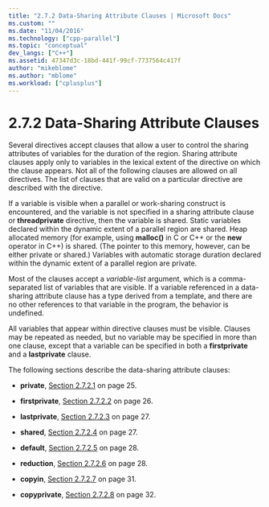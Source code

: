 ```yaml
---
title: "2.7.2 Data-Sharing Attribute Clauses | Microsoft Docs"
ms.custom: ""
ms.date: "11/04/2016"
ms.technology: ["cpp-parallel"]
ms.topic: "conceptual"
dev_langs: ["C++"]
ms.assetid: 47347d3c-18bd-441f-99cf-7737564c417f
author: "mikeblome"
ms.author: "mblome"
ms.workload: ["cplusplus"]
---
```

# 2.7.2 Data-Sharing Attribute Clauses

Several directives accept clauses that allow a user to control the sharing attributes of variables for the duration of the region. Sharing attribute clauses apply only to variables in the lexical extent of the directive on which the clause appears. Not all of the following clauses are allowed on all directives. The list of clauses that are valid on a particular directive are described with the directive.

If a variable is visible when a parallel or work-sharing construct is encountered, and the variable is not specified in a sharing attribute clause or **threadprivate** directive, then the variable is shared. Static variables declared within the dynamic extent of a parallel region are shared. Heap allocated memory (for example, using **malloc()** in C or C++ or the **new** operator in C++) is shared. (The pointer to this memory, however, can be either private or shared.) Variables with automatic storage duration declared within the dynamic extent of a parallel region are private.

Most of the clauses accept a *variable-list* argument, which is a comma-separated list of variables that are visible. If a variable referenced in a data-sharing attribute clause has a type derived from a template, and there are no other references to that variable in the program, the behavior is undefined.

All variables that appear within directive clauses must be visible. Clauses may be repeated as needed, but no variable may be specified in more than one clause, except that a variable can be specified in both a **firstprivate** and a **lastprivate** clause.

The following sections describe the data-sharing attribute clauses:

- **private**, [Section 2.7.2.1](../../parallel/openmp/2-7-2-1-private.md) on page 25.

- **firstprivate**, [Section 2.7.2.2](../../parallel/openmp/2-7-2-2-firstprivate.md) on page 26.

- **lastprivate**, [Section 2.7.2.3](../../parallel/openmp/2-7-2-3-lastprivate.md) on page 27.

- **shared**, [Section 2.7.2.4](../../parallel/openmp/2-7-2-4-shared.md) on page 27.

- **default**, [Section 2.7.2.5](../../parallel/openmp/2-7-2-5-default.md) on page 28.

- **reduction**, [Section 2.7.2.6](../../parallel/openmp/2-7-2-6-reduction.md) on page 28.

- **copyin**, [Section 2.7.2.7](../../parallel/openmp/2-7-2-7-copyin.md) on page 31.

- **copyprivate**, [Section 2.7.2.8](../../parallel/openmp/2-7-2-8-copyprivate.md) on page 32.